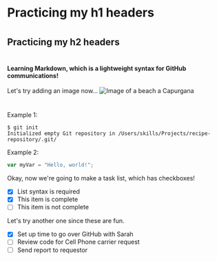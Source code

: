 # Practicing my h1 headers <h1>
# <h2> Practicing my h2 headers 
# <h4> Learning Markdown, which is a lightweight syntax for GitHub communications!

Let's try adding an image now... ![Image of a beach a Capurgana](https://github.com/user-attachments/assets/1a00d8ef-870e-4b13-ad23-fbe18300a4bc)
#
Example 1: 
```
$ git init
Initialized empty Git repository in /Users/skills/Projects/recipe-repository/.git/
```
Example 2:
``` javascript
var myVar = "Hello, world!";
```
Okay, now we're going to make a task list, which has checkboxes! 
- [x] List syntax is required
- [x] This item is complete
- [ ] This item is not complete

Let's try another one since these are fun. 
- [x] Set up time to go over GitHub with Sarah
- [ ] Review code for Cell Phone carrier request
- [ ] Send report to requestor 
